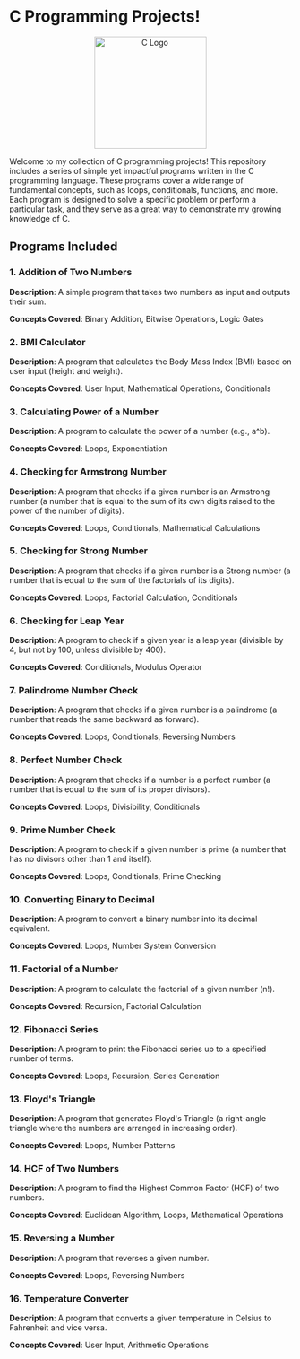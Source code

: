 # **C Programming Projects!**

<div align="center">
  <img src="https://upload.wikimedia.org/wikipedia/commons/1/19/C_Logo.png" alt="C Logo" width="200">
</div>


Welcome to my collection of C programming projects! This repository includes a series of simple yet impactful programs written in the C programming language. These programs cover a wide range of fundamental concepts, such as loops, conditionals, functions, and more. Each program is designed to solve a specific problem or perform a particular task, and they serve as a great way to demonstrate my growing knowledge of C.

## **Programs Included**

### **1. Addition of Two Numbers**

**Description**: A simple program that takes two numbers as input and outputs their sum. 

**Concepts Covered**: Binary Addition, Bitwise Operations, Logic Gates

### **2. BMI Calculator**

**Description**: A program that calculates the Body Mass Index (BMI) based on user input (height and weight).

**Concepts Covered**: User Input, Mathematical Operations, Conditionals

### **3. Calculating Power of a Number**

**Description**: A program to calculate the power of a number (e.g., a^b).

**Concepts Covered**: Loops, Exponentiation

### **4. Checking for Armstrong Number**

**Description**: A program that checks if a given number is an Armstrong number (a number that is equal to the sum of its own digits raised to the power of the number of digits).

**Concepts Covered**: Loops, Conditionals, Mathematical Calculations

### **5. Checking for Strong Number**

**Description**: A program that checks if a given number is a Strong number (a number that is equal to the sum of the factorials of its digits).

**Concepts Covered**: Loops, Factorial Calculation, Conditionals

### **6. Checking for Leap Year**

**Description**: A program to check if a given year is a leap year (divisible by 4, but not by 100, unless divisible by 400).

**Concepts Covered**: Conditionals, Modulus Operator

### **7. Palindrome Number Check**

**Description**: A program that checks if a given number is a palindrome (a number that reads the same backward as forward).

**Concepts Covered**: Loops, Conditionals, Reversing Numbers

### **8. Perfect Number Check**

**Description**: A program that checks if a number is a perfect number (a number that is equal to the sum of its proper divisors).

**Concepts Covered**: Loops, Divisibility, Conditionals

### **9. Prime Number Check**

**Description**: A program to check if a given number is prime (a number that has no divisors other than 1 and itself).

**Concepts Covered**: Loops, Conditionals, Prime Checking

### **10. Converting Binary to Decimal**

**Description**: A program to convert a binary number into its decimal equivalent.

**Concepts Covered**: Loops, Number System Conversion

### **11. Factorial of a Number**

**Description**: A program to calculate the factorial of a given number (n!).

**Concepts Covered**: Recursion, Factorial Calculation

### **12. Fibonacci Series**

**Description**: A program to print the Fibonacci series up to a specified number of terms.

**Concepts Covered**: Loops, Recursion, Series Generation

### **13. Floyd's Triangle**

**Description**: A program that generates Floyd's Triangle (a right-angle triangle where the numbers are arranged in increasing order).

**Concepts Covered**: Loops, Number Patterns

### **14. HCF of Two Numbers**

**Description**: A program to find the Highest Common Factor (HCF) of two numbers.

**Concepts Covered**: Euclidean Algorithm, Loops, Mathematical Operations

### **15. Reversing a Number**

**Description**: A program that reverses a given number.

**Concepts Covered**: Loops, Reversing Numbers

### **16. Temperature Converter**

**Description**: A program that converts a given temperature in Celsius to Fahrenheit and vice versa.

**Concepts Covered**: User Input, Arithmetic Operations
